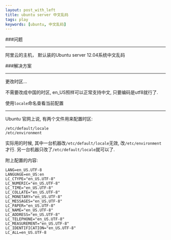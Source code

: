 ```yaml
---
layout: post_with_left
title: ubuntu server 中文乱码
tags: play
keywords: [ubuntu, 中文乱码]
---
```


###问题

---

阿里云的主机， 默认装的Ubuntu server 12.04系统中文乱码


###解决方案

---

更改时区...

不需要改成中国的时区, en_US照样可以正常支持中文, 只要编码是utf8就行了.    


使用`locale`命名查看当前配置

---
Ubuntu 官网上说, 有两个文件用来配置时区:    

```
/etc/default/locale
/etc/environment
```

实际用的时候, 其中一台机器改`/etc/default/locale`无效, 改`/etc/environment`才行. 另一台机器只改了`/etc/default/locale`就可以了.    

附上配置的内容:   

```
LANG=en_US.UTF-8
LANGUAGE=en_US:en
LC_CTYPE="en_US.UTF-8"
LC_NUMERIC="en_US.UTF-8"
LC_TIME="en_US.UTF-8"
LC_COLLATE="en_US.UTF-8"
LC_MONETARY="en_US.UTF-8"
LC_MESSAGES="en_US.UTF-8"
LC_PAPER="en_US.UTF-8"
LC_NAME="en_US.UTF-8"
LC_ADDRESS="en_US.UTF-8"
LC_TELEPHONE="en_US.UTF-8"
LC_MEASUREMENT="en_US.UTF-8"
LC_IDENTIFICATION="en_US.UTF-8"
LC_ALL=en_US.UTF-8

```

